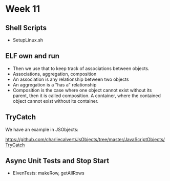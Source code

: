 # Week 11

Shell Scripts
-------------

-   SetupLinux.sh

ELF own and run
---------------

-   Then we use that to keep track of associations between objects.
-   Associations, aggregation, composition
-   An association is any relationship between two objects
-   An aggregation is a "has a" relationship
-   Composition is the case where one object cannot exist without its parent,
    then it is called composition. A container, where the contained object
    cannot exist without its container.

TryCatch
--------

We have an example in JSObjects:

<https://github.com/charliecalvert/JsObjects/tree/master/JavaScriptObjects/TryCatch>

Async Unit Tests and Stop Start
-------------------------------

-   ElvenTests: makeRow, getAllRows
